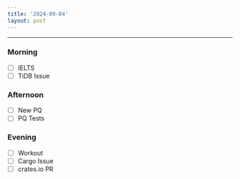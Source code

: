 ```yaml
---
title: '2024-09-04'
layout: post
---
```


---

### Morning

- [ ] IELTS
- [ ] TiDB Issue

### Afternoon

- [ ] New PQ
- [ ] PQ Tests

### Evening

- [ ] Workout
- [ ] Cargo Issue
- [ ] crates.io PR
